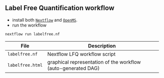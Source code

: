 ## Label Free Quantification workflow

* install both [`Nextflow`](https://www.nextflow.io/docs/latest/getstarted.html#installation) and [`OpenMS`](https://www.openms.de/download/openms-binaries/).
* run the workflow

```
nextflow run labelfree.nf
```

| File | Description |
|------|-------------|
| `labelfree.nf` | Nextflow LFQ workflow script |
| `labelfree.html` | graphical representation of the workflow (auto-generated DAG) |
